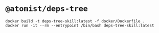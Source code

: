 # `@atomist/deps-tree`

```
docker build -t deps-tree-skill:latest -f docker/Dockerfile .
docker run -it --rm --entrypoint /bin/bash deps-tree-skill:latest
```

[path-traversal]: https://hashrocket.com/blog/posts/using-datomic-as-a-graph-d
[datalog for trees in clojure]: https://juxt.pro/blog/datascript-dom
[vuln-list]: https://github.com/aquasecurity/vuln-list
